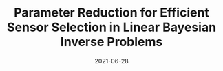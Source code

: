 ---
title: "Parameter Reduction for Efficient Sensor Selection in Linear Bayesian Inverse Problems"
collection: talks
type: "Talk"
permalink: /talks/2021-Parameter-Reduction-for-Efficient-Sensor-Selection-in-Linear-Bayesian-Inverse-Problems
date: 2021-06-28
venue: '4th International Conference on Uncertainty Quantification in Computational Sciences and Engineering'
location: "(Virtual) Athens, Greece"
---